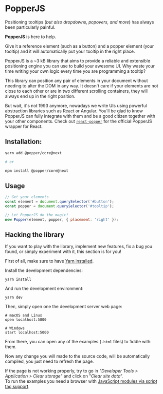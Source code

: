 # PopperJS

Positioning tooltips (_but also dropdowns, popovers, and more_) has always been particularly painful.

**PopperJS** is here to help.

Give it a reference element (such as a button) and a popper element (your tooltip) and it will automatically put your tooltip in the right place.

PopperJS is a ~3 kB library that aims to provide a reliable and extensible positioning engine you can use to build your awesome UI. Why waste your time writing your own logic every time you are programming a tooltip?

This library can position any pair of elements in your document without needing to alter the DOM in any way. It doesn't care if your elements are not close to each other or are in two different scrolling containers, they will always end up in the right position.

But wait, it's not 1993 anymore, nowadays we write UIs using powerful abstraction libraries such as React or Angular. You'll be glad to know PopperJS can fully integrate with them and be a good citizen together with your other components. Check out [`react-popper`](https://github.com/FezVrasta/react-popper) for the official PopperJS wrapper for React.

## Installation:

```bash
yarn add @popper/core@next

# or

npm install @popper/core@next
```

## Usage

```js
// Get your elements
const element = document.querySelector('#button');
const popper = document.querySelector('#tooltip');

// Let PopperJS do the magic!
new Popper(element, popper, { placement: 'right' });
```

## Hacking the library

If you want to play with the library, implement new features, fix a bug you found, or simply experiment with it, this section is for you!

First of all, make sure to have [Yarn installed](https://yarnpkg.com/lang/en/docs/install).

Install the development dependencies:

```
yarn install
```

And run the development environment:

```
yarn dev
```

Then, simply open one the development server web page:

```
# macOS and Linux
open localhost:5000

# Windows
start localhost:5000
```

From there, you can open any of the examples (`.html` files) to fiddle with them.

Now any change you will made to the source code, will be automatically
compiled, you just need to refresh the page.

If the page is not working properly, try to go in _"Developer Tools > Application > Clear storage"_ and click on "_Clear site data_".  
To run the examples you need a browser with [JavaScript modules via script tag support](https://caniuse.com/#feat=es6-module).
